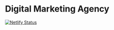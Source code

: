 # Digital Marketing Agency
[![Netlify Status](https://api.netlify.com/api/v1/badges/800de3b4-1fc2-4681-a963-445896386780/deploy-status)](https://app.netlify.com/sites/digital-marketing-agency/deploys)